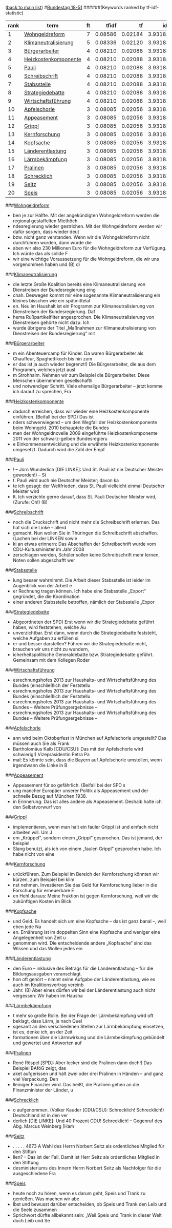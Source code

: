 ([back to main list](readme.md))
#<a href='http://dip21.bundestag.de/dip21/btp/18/18051.pdf' target='x'>Bundestag 18-51</a> 
######(Keywords ranked by tf-idf-statistic) 

rank | term | ft | tfidf | tf | idf
--- | --- | ---: | ---: | ---: | ---:
1 | [Wohngeldreform](#wohngeldreform) | 7 | 0.08586 | 0.02184 | 3.93183
2 | [Klimaneutralisierung](#klimaneutralisierung) | 5 | 0.08336 | 0.02120 | 3.93183
3 | [Bürgerarbeiter](#bürgerarbeiter) | 4 | 0.08210 | 0.02088 | 3.93183
4 | [Heizkostenkomponente](#heizkostenkomponente) | 4 | 0.08210 | 0.02088 | 3.93183
5 | [Pauli](#pauli) | 4 | 0.08210 | 0.02088 | 3.93183
6 | [Schreibschrift](#schreibschrift) | 4 | 0.08210 | 0.02088 | 3.93183
7 | [Stabsstelle](#stabsstelle) | 4 | 0.08210 | 0.02088 | 3.93183
8 | [Strategiedebatte](#strategiedebatte) | 4 | 0.08210 | 0.02088 | 3.93183
9 | [Wirtschaftsführung](#wirtschaftsführung) | 4 | 0.08210 | 0.02088 | 3.93183
10 | [Apfelschorle](#apfelschorle) | 3 | 0.08085 | 0.02056 | 3.93183
11 | [Appeasement](#appeasement) | 3 | 0.08085 | 0.02056 | 3.93183
12 | [Grippl](#grippl) | 3 | 0.08085 | 0.02056 | 3.93183
13 | [Kernforschung](#kernforschung) | 3 | 0.08085 | 0.02056 | 3.93183
14 | [Kopfsache](#kopfsache) | 3 | 0.08085 | 0.02056 | 3.93183
15 | [Länderentlastung](#länderentlastung) | 3 | 0.08085 | 0.02056 | 3.93183
16 | [Lärmbekämpfung](#lärmbekämpfung) | 3 | 0.08085 | 0.02056 | 3.93183
17 | [Pralinen](#pralinen) | 3 | 0.08085 | 0.02056 | 3.93183
18 | [Schrecklich](#schrecklich) | 3 | 0.08085 | 0.02056 | 3.93183
19 | [Seitz](#seitz) | 3 | 0.08085 | 0.02056 | 3.93183
20 | [Speis](#speis) | 3 | 0.08085 | 0.02056 | 3.93183 

###[Wohngeldreform](#bundestag-18-51)

* ben je zur Hälfte. Mit der angekündigten Wohngeldreform werden die regional gestaffelten Miethöch
* ndesregierung wieder gestrichen. Mit der Wohngeldreform werden wir dafür sorgen, dass wieder deut
* bzw. nicht ganz verstanden. Wenn wir die Wohngeldreform nicht durchführen würden, dann würde die 
* aben wir also 230 Millionen Euro für die Wohngeldreform zur Verfügung. Ich würde das als solide F
*  wir eine wichtige Voraussetzung für die Wohngeldreform, die wir uns vorgenommen haben und (B) di 

###[Klimaneutralisierung](#bundestag-18-51)

*  die letzte Große Koalition bereits eine Klimaneutralisierung von Dienstreisen der Bundesregierung eing
* chah. Deswegen kommt mir eine sogenannte Klimaneutralisierung ein kleines bisschen wie ein spätmittelal
* en. Neu im Haushalt ist ein Programm zur Klimaneutralisierung von Dienstreisen der Bundesregierung. Daf
* hema Rußpartikelfilter angesprochen. Die Klimaneutralisierung von Dienstreisen gehörte nicht dazu. Ich 
*  wurde übrigens der Titel „Maßnahmen zur Klimaneutralisierung von Dienstreisen der Bundesregierung“ mit 

###[Bürgerarbeiter](#bundestag-18-51)

* m ein Abenteuercamp für Kinder. Da waren Bürgerarbeiter als Chauffeur, Spaghettikoch bis hin zum 
* er das ist ja auch wieder begrenzt!) Die Bürgerarbeiter, die aus dem Programm, welches jetzt ausl
* m Strohhalm. Nehmen wir zum Beispiel die Bürgerarbeiter. Diese Menschen übernehmen gesellschaftli
* und notwendiger Schritt. Viele ehemalige Bürgerarbeiter – jetzt komme ich darauf zu sprechen, Fra 

###[Heizkostenkomponente](#bundestag-18-51)

*  dadurch erreichen, dass wir wieder eine Heizkostenkomponente einführen. (Beifall bei der SPD) Das ist 
* nders schwerwiegend – um den Wegfall der Heizkostenkomponente beim Wohngeld. 2010 behauptete die Bundes
* men der Wohngeldnovelle 2009 eingeführte Heizkostenkomponente 2011 von der schwarz-gelben Bundesregieru
* e Einkommensentwicklung und die erwähnte Heizkostenkomponente umgesetzt. Dadurch wird die Zahl der Empf 

###[Pauli](#bundestag-18-51)

* ! – Jörn Wunderlich [DIE LINKE]: Und St. Pauli ist nie Deutscher Meister geworden!) – St
* t. Pauli wird auch nie Deutscher Meister; davon ka
* te ich gesagt: der Weltfrieden, dass St. Pauli vielleicht einmal Deutscher Meister wird 
* lt. Ich verzichte gerne darauf, dass St. Pauli Deutscher Meister wird, (Zurufe: Oh!) (B) 

###[Schreibschrift](#bundestag-18-51)

* noch die Druckschrift und nicht mehr die Schreibschrift erlernen. Das hat sich die Linke – allerd
* gemacht. Nun wollen Sie in Thüringen die Schreibschrift abschaffen. (Lachen bei der LINKEN sowie 
* ki an etwas erinnern: Das Abschaffen der Schreibschrift wurde vom CDU-Kultusminister im Jahr 2008
* zerschlagen werden, Schüler sollen keine Schreibschrift mehr lernen, Noten sollen abgeschafft wer 

###[Stabsstelle](#bundestag-18-51)

* lung besser wahrnimmt. Die Arbeit dieser Stabsstelle ist leider im Augenblick von der Arbeit e
* er Rechnung tragen können. Ich habe eine Stabsstelle  „Export“ gegründet, die die Koordination
* einer anderen Stabsstelle betroffen, nämlich der Stabsstelle „Expor 

###[Strategiedebatte](#bundestag-18-51)

*  Abgeordneten der SPD) Erst wenn wir die Strategiedebatte geführt haben, wird feststehen, welche Au
* unverzichtbar. Erst dann, wenn durch die Strategiedebatte feststeht, welche Aufgaben zu erfüllen si
* er und besser darstellen? Führen wir die Strategiedebatte nicht, brauchen wir uns nicht zu wundern,
* icherheitspolitische Generaldebatte bzw. Strategiedebatte geführt. Gemeinsam mit dem Kollegen Roder 

###[Wirtschaftsführung](#bundestag-18-51)

* esrechnungshofes 2013 zur Haushalts- und Wirtschaftsführung des Bundes (einschließlich der Feststellu
* esrechnungshofes 2013 zur Haushalts- und Wirtschaftsführung des Bundes (einschließlich der Feststellu
* esrechnungshofes 2013 zur Haushalts- und Wirtschaftsführung des Bundes – Weitere Prüfungsergebnisse –
* esrechnungshofes 2013 zur Haushalts- und Wirtschaftsführung des Bundes – Weitere Prüfungsergebnisse – 

###[Apfelschorle](#bundestag-18-51)

* ann wird beim Oktoberfest in München auf Apfelschorle umgestellt? Das müssen auch Sie als Frank
* Bartholomäus Kalb [CDU/CSU]: Das mit der Apfelschorle wird schwierig!) Vizepräsidentin Petra Pa
* mal: Es könnte sein, dass die Bayern auf Apfelschorle umstellen, wenn irgendwann die Linke in B 

###[Appeasement](#bundestag-18-51)

*  Appeasement für so gefährlich. (Beifall bei der SPD s
* ung mancher Europäer unserer Politik als Appeasement und der schnelle Bezug auf München 1938. 
*  in Erinnerung: Das ist alles andere als Appeasement. Deshalb halte ich den Selbstvorwurf von  

###[Grippl](#bundestag-18-51)

* implementieren, wenn man halt ein fauler Grippl ist und einfach nicht arbeiten will. Um J
* em „Krüppel“, sondern einem „Grippl“ gesprochen. Das ist jemand, der beispiel
* Slang benutzt, als ich von einem „faulen Grippl“ gesprochen habe. Ich habe nicht von eine 

###[Kernforschung](#bundestag-18-51)

* urückführen. Zum Beispiel im Bereich der Kernforschung könnten wir kürzen, zum Beispiel bei klim
* nst nehmen. Investieren Sie das Geld für Kernforschung lieber in die Forschung für erneuerbare E
* en Hehl daraus: Meine Fraktion ist gegen Kernforschung, weil wir die zukünftigen Kosten im Blick 

###[Kopfsache](#bundestag-18-51)

* und Geld. Es handelt sich um eine Kopfsache – das ist ganz banal –, weil eben jede Na
* en. Ernährung ist im doppelten Sinn eine Kopfsache und weniger eine Angelegenheit von Zeit u
* genommen wird. Die entscheidende andere „Kopfsache“ sind das Wissen und das Wollen jedes ein 

###[Länderentlastung](#bundestag-18-51)

* den Euro – inklusive des Betrags für die Länderentlastung – für die Bildungsausgaben veranschlagt. 
* hon oft gehört – nimmt seine Aufgabe der Länderentlastung, wie es auch im Koalitionsvertrag vereinb
*  Jahr. (B) Aber eines dürfen wir bei der Länderentlastung auch nicht vergessen: Wir haben im Hausha 

###[Lärmbekämpfung](#bundestag-18-51)

* t mehr so große Rolle. Bei der Frage der Lärmbekämpfung wird oft beklagt, dass Lärm, je nach Quel
* sgesamt an den verschiedenen Stellen zur Lärmbekämpfung einsetzen, ist es, denke ich, an der Zeit
* formationen über die Lärmwirkung und die Lärmbekämpfung gebündelt und gewertet und Antworten auf  

###[Pralinen](#bundestag-18-51)

*  René Röspel [SPD]: Aber lecker sind die Pralinen dann doch!) Das Beispiel BAföG zeigt, das
* aket aufgerissen und hält zwei oder drei Pralinen in Händen – und ganz viel Verpackung. Den
* lleiniger Finanzier wird. Das heißt, die Pralinen gehen an die Finanzminister der Länder, u 

###[Schrecklich](#bundestag-18-51)

* o aufgenommen. (Volker Kauder [CDU/CSU]: Schrecklich! Schrecklich!) Deutschland ist in den ver
* derlich [DIE LINKE]: Und 40 Prozent CDU! Schrecklich! – Gegenruf des Abg. Marcus Weinberg [Ham 

###[Seitz](#bundestag-18-51)

*  . . . . . 4673 A Wahl des Herrn Norbert Seitz als ordentliches Mitglied für den Stiftun
* llen? – Das ist der Fall. Damit ist Herr Seitz als ordentliches Mitglied in den Stiftung
* desministeriums des Innern Herrn Norbert Seitz als Nachfolger für die ausgeschiedene Fra 

###[Speis](#bundestag-18-51)

* heute noch zu hören, wenn es darum geht, Speis und Trank zu genießen. Was machen wir abe
* lbst und bewusst darüber entscheiden, ob Speis und Trank den Leib und die Seele zusammen
* Sprichwort dürfte allbekannt sein: „Weil Speis und Trank in dieser Welt doch Leib und Se 

